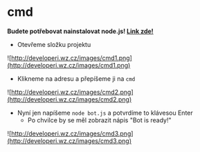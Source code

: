 # cmd

**Budete potřebovat nainstalovat node.js! [Link zde!](https://nodejs.org/en/download/)**

- Otevřeme složku projektu

![http://developeri.wz.cz/images/cmd1.png](http://developeri.wz.cz/images/cmd1.png)

- Klikneme na adresu a přepíšeme ji na `cmd`

![http://developeri.wz.cz/images/cmd2.png](http://developeri.wz.cz/images/cmd2.png)

- Nyní jen napíšeme `node bot.js` a potvrdíme to klávesou Enter
  - Po chvilce by se měl zobrazit nápis "Bot is ready!"

![http://developeri.wz.cz/images/cmd3.png](http://developeri.wz.cz/images/cmd3.png)
